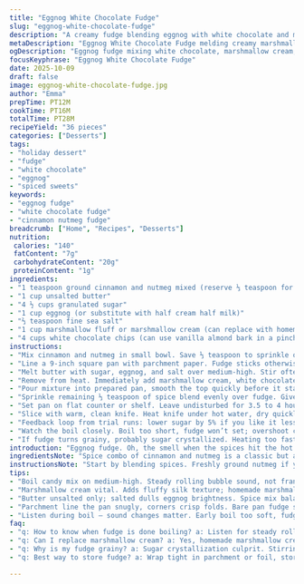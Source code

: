 ```yaml
---
title: "Eggnog White Chocolate Fudge"
slug: "eggnog-white-chocolate-fudge"
description: "A creamy fudge blending eggnog with white chocolate and marshmallow cream. Spiced subtly with cinnamon and nutmeg, the mix cooks to a soft ball stage for a chewy, rich bite. Butter, sugar, and eggnog meld over heat, boiling steadily while stirring to avoid graininess. Marshmallow cream stirs in post-boil, smoothing texture and adding depth. Finished with a dusting of aromatic spices on top. Cooled on a flat surface for hours until firm. A holiday twist on classic fudge with tips on spice balance and substitutions included."
metaDescription: "Eggnog White Chocolate Fudge melding creamy marshmallow and warm spices for rich chew with subtle cinnamon nutmeg. Classic holiday candy with texture tips."
ogDescription: "Eggnog fudge mixing white chocolate, marshmallow cream, and spices. Watch boil rhythm, stir steady, and slice warm for clean squares. Seasonal treat hacks."
focusKeyphrase: "Eggnog White Chocolate Fudge"
date: 2025-10-09
draft: false
image: eggnog-white-chocolate-fudge.jpg
author: "Emma"
prepTime: PT12M
cookTime: PT16M
totalTime: PT28M
recipeYield: "36 pieces"
categories: ["Desserts"]
tags:
- "holiday dessert"
- "fudge"
- "white chocolate"
- "eggnog"
- "spiced sweets"
keywords:
- "eggnog fudge"
- "white chocolate fudge"
- "cinnamon nutmeg fudge"
breadcrumb: ["Home", "Recipes", "Desserts"]
nutrition: 
 calories: "140"
 fatContent: "7g"
 carbohydrateContent: "20g"
 proteinContent: "1g"
ingredients:
- "1 teaspoon ground cinnamon and nutmeg mixed (reserve ⅓ teaspoon for topping)"
- "1 cup unsalted butter"
- "4 ½ cups granulated sugar"
- "1 cup eggnog (or substitute with half cream half milk)"
- "⅔ teaspoon fine sea salt"
- "1 cup marshmallow fluff or marshmallow cream (can replace with homemade marshmallow creme)"
- "4 cups white chocolate chips (can use vanilla almond bark in a pinch)"
instructions:
- "Mix cinnamon and nutmeg in small bowl. Save ⅓ teaspoon to sprinkle on top later. Rest goes into fudge base."
- "Line a 9-inch square pan with parchment paper. Fudge sticks otherwise. No excuses here."
- "Melt butter with sugar, eggnog, and salt over medium-high. Stir often. Bring to steady rolling boil. Keep it there for about 4 minutes. Watch closely — no scorch, no froth over. Temperature aiming for soft ball stage, about 237 to 239°F. If no candy thermometer, test by dropping syrup into cold water; it should form a pliable ball."
- "Remove from heat. Immediately add marshmallow cream, white chocolate chips, and about ⅔ of the spice mix. Use electric mixer at medium speed. Whip until white chocolate melted, mixture thickened and glossy. Should look lighter, not grainy."
- "Pour mixture into prepared pan, smooth the top quickly before it starts to set. Don’t wait, fudge sets fast once off heat."
- "Sprinkle remaining ⅓ teaspoon of spice blend evenly over fudge. Gives aroma punch and subtle crunch contrast."
- "Set pan on flat counter or shelf. Leave undisturbed for 3.5 to 4 hours at room temp to solidify. Don’t try fridge unless pressed; cold snaps change fudge texture, can become chalky."
- "Slice with warm, clean knife. Heat knife under hot water, dry quickly on towel — cuts clean squares without cracking."
- "Feedback loop from trial runs: lower sugar by 5% if you like it less sweet; cream can replace part eggnog for richer fudge; if marshmallow cream unavailable, powdered gelatin and sugar syrup can mimic texture (though more work). Tried almond extract once, weird in this combo, stick to spices."
- "Watch the boil closely. Boil too short, fudge won’t set; overshoot candy stage, it gets grainy or hard. Sound changes too — that steady rolling boil, hear that rhythm? That’s fudge cooking."
- "If fudge turns grainy, probably sugar crystallized. Heating too fast or stirring too hard at wrong time. Patience and steady stirring important."
introduction: "Eggnog fudge. Oh, the smell when the spices hit the hot butter and sugar mix. Warm cinnamon and nutmeg floating in the room before chocolate even melts. White chocolate and marshmallow cream giving that ultra creamy chew but with a twist — eggnog brightening the whole thing up without the usual heavy richness. Spiced just right, not like it’s holiday candy overload but balanced. Getting the boiling stage down is where so many trips happen. Too soon, the fudge falls apart. Too far, brittle crystals. Learned the hard way many seasons back. Now? Relying on boil sound and syrup test, not just the timer. If you're low on eggnog - half cream half milk works fine. Marshmallow cream, yep, might seem odd but it’s the key for that fluffy silk in your fudge. A slice melts in your mouth clean, not stuck to your teeth. A gem when you want classic with a little seasonal sass."
ingredientsNote: "Spice combo of cinnamon and nutmeg is a classic but adjusting amounts can give the fudge a whole different vibe. Reserve some for topping to bring an immediate punch of aroma just before eating. Butter must be unsalted — salted butter veers fudge salty and dulls eggnog flavor. White chocolate chips can be swapped for vanilla almond bark or chopped good-quality bars if chips aren’t handy. Marshmallow cream is non-negotiable for texture; if you’re hardcore without it, homemade marshmallow creme or a gelatin-sugar syrup switch can work but expect a different mouthfeel. Eggnog is the star, but milk and cream equal parts can fill in without losing creepiness of mouthfeel. Sugar cut down by 5% for less sweetness. Salt brings out all flavors — don’t skip or fudge suffers dullness."
instructionsNote: "Start by blending spices. Freshly ground nutmeg if you can — the aroma’s miles beyond pre-ground. Prep the pan right: parchment lined tightly, corners folded sharp so fudge lifts out easily later — trust me on removing fudge from a bare pan is a nightmare. The boiling stage is critical: medium-high heat steady boil for roughly 4 minutes is the sweet spot. Go by bubbling that doesn’t froth aggressively; a rolling boil with steady rhythmic sound. Use a candy thermometer, but if not available, cold water test on a dropped syrup blob works well — feel for pliable ball, not hard or too soft. Take off heat promptly; then electric mixer in action — folding in marshmallow and white chocolate gradually helps avoid seizing or grainy texture. Pour immediately, spread fast, don’t dawdle — fudge sets quickly once off heat. Top with leftover spice for an extra aromatic layer and a bait for the eyes. Set on flat surface. Don’t nudge or tilt, fudge hates disturbance while setting. Cold fridge might tempt but creates chalky texture — patience wins here. For slicing, warm knife cleans through fudge like butter; otherwise, crumbly edges form. If fudge grinds to grainy texture, sugar crystallization to blame — ensure constant gentle stirring during boil, check heat, avoid boiling over. This recipe plays well with substitutions but keep an eye on texture clues and timing — fudge isn’t forgiving on shortcuts."
tips:
- "Boil candy mix on medium-high. Steady rolling bubble sound, not frantic froth. That rhythm? Signals soft ball stage. Timer lies. Watch sugar bubble behavior. If froths or scorches, fudge ruined. Stir slow, constant, no slacking. Temperature 237-239°F best but test with cold water blob ball if thermometer’s missing. Don’t rush cooling once poured. Let firm hours undisturbed flat surface. Patience trumps speed."
- "Marshmallow cream vital. Adds fluffy silk texture; homemade marshmallow creme works too. Powdered gelatin plus sugar syrup possible backup but expect different mouthfeel. White chocolate chips must melt gradually post-boil. Mixer at medium speed folds chips and marshmallow slurry; speeds thickening, avoids grainy bite. Timing pouring critical — fudge sets fast off heat. Smooth top quick or get uneven surface."
- "Butter unsalted only; salted dulls eggnog brightness. Spice mix balanced cinnamon nutmeg fine ground; reserve some for topping. The topping sparks aroma on serving and subtle crunch contrast. When lacking eggnog, half cream half milk substitute keeps texture richer and mouthfeel intact. Sugar reducible by 5% for less sweetness but affects set slightly. Salt wakes all flavors; skip it, dull fudge follows."
- "Parchment line the pan snugly, corners crisp folds. Bare pan fudge sticks relentlessly. Slice fudge with warm knife cleaned between cuts; heating knife under hot water and drying fast prevents crumbly edges. Fridge tempting but cold snaps create chalky texture; room temperature and time required. Cut only after firm set—3.5 to 4 hours minimum. Don’t nudge fudge while cooling; movement creates cracks."
- "Listen during boil — sound changes matter. Early boil too soft, fudge fails to set. Overboil? Grainy or brittle crystals. Sugar crystallization causes gritty, sandy texture; usually stirring too fast or heat spike. Constant gentle stirring and eye on boil avoids. Almond extract tested once; weird clash. Stick to cinnamon nutmeg combo for classic warmth. Mixing spices fresh ground pulls deeper aroma than pre-ground variety."
faq:
- "q: How to know when fudge is done boiling? a: Listen for steady rolling boil, no froth. Sugar bubbling rhythmic. If bubbling too soft, fudge won’t set. Too hard or long boil brings grainy texture. Cold water test works if no thermometer; syrup blob forms pliable ball. Timing not exact; feel and sound key here."
- "q: Can I replace marshmallow cream? a: Yes, homemade marshmallow creme substitute works well. Powdered gelatin and sugar syrup possible but texture changes. Marshmallow cream adds fluffiness and smoothness; skip it loses silk mouthfeel. Don’t sub with mini marshmallows; too rough and dry."
- "q: Why is my fudge grainy? a: Sugar crystallization culprit. Stirring too hard or fast during boil disrupts syrup. Also over-boil or letting syrup cool slightly before folding in chips causes grain. Keep boil steady, stir moderately, remove heat promptly. Re-melting grainy fudge doesn’t fix texture usually."
- "q: Best way to store fudge? a: Wrap tight in parchment or foil, store room temperature for up to two weeks. Fridge causes chalky texture but short term okay if wrapped well. Freeze possible but texture may change after thaw. Avoid moisture or air exposure to keep chew intact."

---
```

